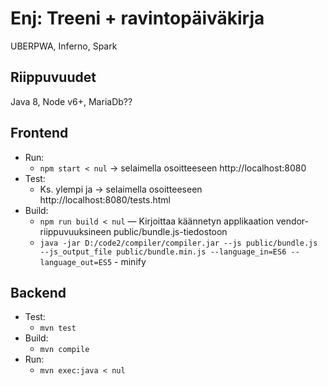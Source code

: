# Enj: Treeni + ravintopäiväkirja

UBERPWA, Inferno, Spark

## Riippuvuudet

Java 8, Node v6+, MariaDb??

## Frontend

* Run:
    * `npm start < nul` -> selaimella osoitteeseen http://localhost:8080
* Test:
    * Ks. ylempi ja -> selaimella osoitteeseen http://localhost:8080/tests.html
* Build:
    * `npm run build < nul` — Kirjoittaa käännetyn applikaation vendor-riippuvuuksineen public/bundle.js-tiedostoon
    * `java -jar D:/code2/compiler/compiler.jar --js public/bundle.js --js_output_file public/bundle.min.js --language_in=ES6 --language_out=ES5` - minify

## Backend

* Test:
    * `mvn test`
* Build:
    * `mvn compile`
* Run:
    * `mvn exec:java < nul`
